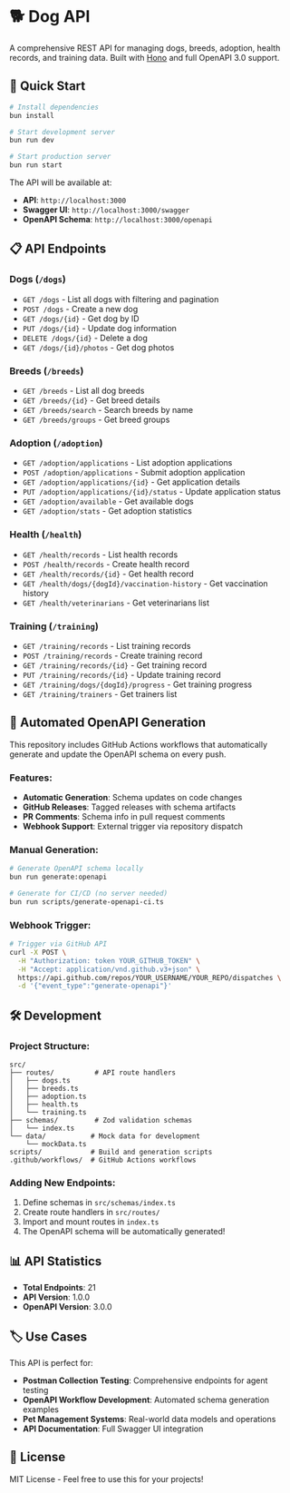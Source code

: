 # 🐕 Dog API

A comprehensive REST API for managing dogs, breeds, adoption, health records, and training data. Built with [Hono](https://hono.dev/) and full OpenAPI 3.0 support.

## 🚀 Quick Start

```bash
# Install dependencies
bun install

# Start development server
bun run dev

# Start production server  
bun run start
```

The API will be available at:
- **API**: `http://localhost:3000`
- **Swagger UI**: `http://localhost:3000/swagger`
- **OpenAPI Schema**: `http://localhost:3000/openapi`

## 📋 API Endpoints

### Dogs (`/dogs`)
- `GET /dogs` - List all dogs with filtering and pagination
- `POST /dogs` - Create a new dog
- `GET /dogs/{id}` - Get dog by ID
- `PUT /dogs/{id}` - Update dog information
- `DELETE /dogs/{id}` - Delete a dog
- `GET /dogs/{id}/photos` - Get dog photos

### Breeds (`/breeds`)
- `GET /breeds` - List all dog breeds
- `GET /breeds/{id}` - Get breed details
- `GET /breeds/search` - Search breeds by name
- `GET /breeds/groups` - Get breed groups

### Adoption (`/adoption`)
- `GET /adoption/applications` - List adoption applications
- `POST /adoption/applications` - Submit adoption application
- `GET /adoption/applications/{id}` - Get application details
- `PUT /adoption/applications/{id}/status` - Update application status
- `GET /adoption/available` - Get available dogs
- `GET /adoption/stats` - Get adoption statistics

### Health (`/health`)
- `GET /health/records` - List health records
- `POST /health/records` - Create health record
- `GET /health/records/{id}` - Get health record
- `GET /health/dogs/{dogId}/vaccination-history` - Get vaccination history
- `GET /health/veterinarians` - Get veterinarians list

### Training (`/training`)
- `GET /training/records` - List training records
- `POST /training/records` - Create training record
- `GET /training/records/{id}` - Get training record
- `PUT /training/records/{id}` - Update training record
- `GET /training/dogs/{dogId}/progress` - Get training progress
- `GET /training/trainers` - Get trainers list

## 🔄 Automated OpenAPI Generation

This repository includes GitHub Actions workflows that automatically generate and update the OpenAPI schema on every push.

### Features:
- **Automatic Generation**: Schema updates on code changes
- **GitHub Releases**: Tagged releases with schema artifacts
- **PR Comments**: Schema info in pull request comments
- **Webhook Support**: External trigger via repository dispatch

### Manual Generation:
```bash
# Generate OpenAPI schema locally
bun run generate:openapi

# Generate for CI/CD (no server needed)
bun run scripts/generate-openapi-ci.ts
```

### Webhook Trigger:
```bash
# Trigger via GitHub API
curl -X POST \
  -H "Authorization: token YOUR_GITHUB_TOKEN" \
  -H "Accept: application/vnd.github.v3+json" \
  https://api.github.com/repos/YOUR_USERNAME/YOUR_REPO/dispatches \
  -d '{"event_type":"generate-openapi"}'
```

## 🛠️ Development

### Project Structure:
```
src/
├── routes/          # API route handlers
│   ├── dogs.ts
│   ├── breeds.ts
│   ├── adoption.ts
│   ├── health.ts
│   └── training.ts
├── schemas/         # Zod validation schemas
│   └── index.ts
└── data/           # Mock data for development
    └── mockData.ts
scripts/            # Build and generation scripts
.github/workflows/  # GitHub Actions workflows
```

### Adding New Endpoints:
1. Define schemas in `src/schemas/index.ts`
2. Create route handlers in `src/routes/`
3. Import and mount routes in `index.ts`
4. The OpenAPI schema will be automatically generated!

## 📊 API Statistics

- **Total Endpoints**: 21
- **API Version**: 1.0.0
- **OpenAPI Version**: 3.0.0

## 🏷️ Use Cases

This API is perfect for:
- **Postman Collection Testing**: Comprehensive endpoints for agent testing
- **OpenAPI Workflow Development**: Automated schema generation examples
- **Pet Management Systems**: Real-world data models and operations
- **API Documentation**: Full Swagger UI integration

## 📄 License

MIT License - Feel free to use this for your projects!
